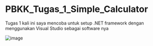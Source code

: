# PBKK_Tugas_1_Simple_Calculator
Tugas 1 kali  ini saya mencoba untuk setup .NET framework dengan menggunakan Visual Studio sebagai software nya

![image](https://github.com/Caknoooo/PBKK_Tugas_1_Simple_Calculator/assets/92671053/79e0d4b6-a422-487a-aae2-d6557888222c)
